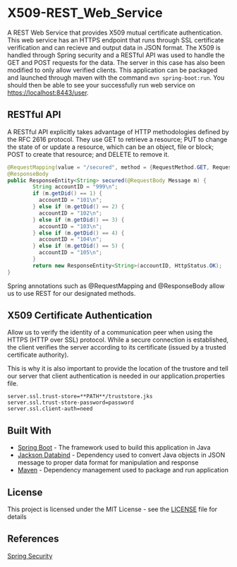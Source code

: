 # X509-REST_Web_Service
A REST Web Service that provides X509 mutual certificate authentication. This web service has an HTTPS endpoint that runs through SSL certificate verification and can recieve and output data in JSON format. The X509 is handled through Spring security and a RESTful API was used to handle the GET and POST requests for the data. The server in this case has also been modified to only allow verified clients. This application can be packaged and launched through maven with the command ```mvn spring-boot:run```. You should then be able to see your successfully run web service on [https://localhost:8443/user](https://localhost:8443/user).


## RESTful API
A RESTful API explicitly takes advantage of HTTP methodologies defined by the RFC 2616 protocol. They use GET to retrieve a resource; PUT to change the state of or update a resource, which can be an object, file or block; POST to create that resource; and DELETE to remove it.
```java
@RequestMapping(value = "/secured", method = {RequestMethod.GET, RequestMethod.POST}, consumes = {"application/json"})
@ResponseBody
public ResponseEntity<String> secured(@RequestBody Message m) {	
		String accountID = "999\n";
		if (m.getDid() == 1) {
		  accountID = "101\n";
		} else if (m.getDid() == 2) {
		  accountID = "102\n";
		} else if (m.getDid() == 3) {
		  accountID = "103\n";
		} else if (m.getDid() == 4) {
		  accountID = "104\n";
		} else if (m.getDid() == 5) {
		  accountID = "105\n";
		} 
		return new ResponseEntity<String>(accountID, HttpStatus.OK);
}
```
Spring annotations such as @RequestMapping and @ResponseBody allow us to use REST for our designated methods.

## X509 Certificate Authentication
Allow us to verify the identity of a communication peer when using the HTTPS (HTTP over SSL) protocol.
While a secure connection is established, the client verifies the server according to its certificate (issued by a trusted certificate authority). 

This is why it is also important to provide the location of the trustore and tell our server that client authentication is needed in our application.properties file. 
```
server.ssl.trust-store=**PATH**/truststore.jks
server.ssl.trust-store-password=password
server.ssl.client-auth=need
```

## Built With
* [Spring Boot](https://spring.io/projects/spring-boot) - The framework used to build this application in Java
* [Jackson Databind](https://github.com/FasterXML/jackson-databind) - Dependency used to convert Java objects in JSON message to proper data format for manipulation and response
* [Maven](https://maven.apache.org/) - Dependency management used to package and run application


## License

This project is licensed under the MIT License - see the [LICENSE](LICENSE) file for details

## References
[Spring Security](https://spring.io/projects/spring-security)

